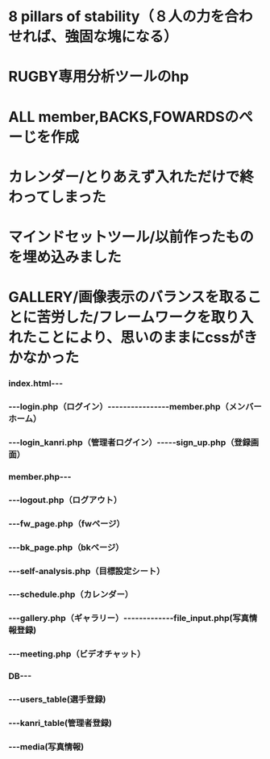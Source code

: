 # 8 pillars of stability（８人の力を合わせれば、強固な塊になる）
# RUGBY専用分析ツールのhp
# ALL member,BACKS,FOWARDSのぺーじを作成
# カレンダー/とりあえず入れただけで終わってしまった
# マインドセットツール/以前作ったものを埋め込みました
# GALLERY/画像表示のバランスを取ることに苦労した/フレームワークを取り入れたことにより、思いのままにcssがきかなかった
### index.html---
### ---login.php（ログイン）----------------member.php（メンバーホーム）
### ---login_kanri.php（管理者ログイン）-----sign_up.php（登録画面）
###
### member.php---
### ---logout.php（ログアウト）
### ---fw_page.php（fwページ）
### ---bk_page.php（bkページ）
### ---self-analysis.php（目標設定シート）
### ---schedule.php（カレンダー）
### ---gallery.php（ギャラリー）-------------file_input.php(写真情報登録) 
### ---meeting.php（ビデオチャット）
###
### DB---
### ---users_table(選手登録)
### ---kanri_table(管理者登録)
### ---media(写真情報)